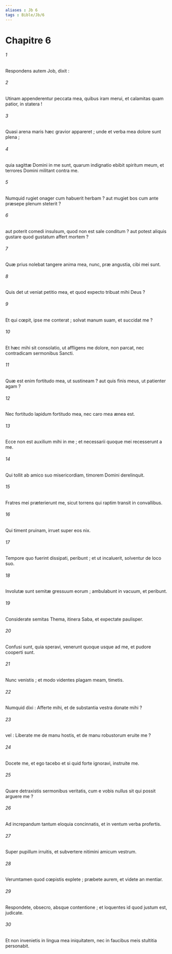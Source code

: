 ```yaml
---
aliases : Jb 6
tags : Bible/Jb/6
---
```


# Chapitre 6

###### 1
Respondens autem Job, dixit :
###### 2
Utinam appenderentur peccata mea, quibus iram merui, et calamitas quam patior, in statera !
###### 3
Quasi arena maris hæc gravior appareret ; unde et verba mea dolore sunt plena ;
###### 4
quia sagittæ Domini in me sunt, quarum indignatio ebibit spiritum meum, et terrores Domini militant contra me.
###### 5
Numquid rugiet onager cum habuerit herbam ? aut mugiet bos cum ante præsepe plenum steterit ?
###### 6
aut poterit comedi insulsum, quod non est sale conditum ? aut potest aliquis gustare quod gustatum affert mortem ?
###### 7
Quæ prius nolebat tangere anima mea, nunc, præ angustia, cibi mei sunt.
###### 8
Quis det ut veniat petitio mea, et quod expecto tribuat mihi Deus ?
###### 9
Et qui cœpit, ipse me conterat ; solvat manum suam, et succidat me ?
###### 10
Et hæc mihi sit consolatio, ut affligens me dolore, non parcat, nec contradicam sermonibus Sancti.
###### 11
Quæ est enim fortitudo mea, ut sustineam ? aut quis finis meus, ut patienter agam ?
###### 12
Nec fortitudo lapidum fortitudo mea, nec caro mea ænea est.
###### 13
Ecce non est auxilium mihi in me ; et necessarii quoque mei recesserunt a me.
###### 14
Qui tollit ab amico suo misericordiam, timorem Domini derelinquit.
###### 15
Fratres mei præterierunt me, sicut torrens qui raptim transit in convallibus.
###### 16
Qui timent pruinam, irruet super eos nix.
###### 17
Tempore quo fuerint dissipati, peribunt ; et ut incaluerit, solventur de loco suo.
###### 18
Involutæ sunt semitæ gressuum eorum ; ambulabunt in vacuum, et peribunt.
###### 19
Considerate semitas Thema, itinera Saba, et expectate paulisper.
###### 20
Confusi sunt, quia speravi, venerunt quoque usque ad me, et pudore cooperti sunt.
###### 21
Nunc venistis ; et modo videntes plagam meam, timetis.
###### 22
Numquid dixi : Afferte mihi, et de substantia vestra donate mihi ?
###### 23
vel : Liberate me de manu hostis, et de manu robustorum eruite me ?
###### 24
Docete me, et ego tacebo  et si quid forte ignoravi, instruite me.
###### 25
Quare detraxistis sermonibus veritatis, cum e vobis nullus sit qui possit arguere me ?
###### 26
Ad increpandum tantum eloquia concinnatis, et in ventum verba profertis.
###### 27
Super pupillum irruitis, et subvertere nitimini amicum vestrum.
###### 28
Verumtamen quod cœpistis explete ; præbete aurem, et videte an mentiar.
###### 29
Respondete, obsecro, absque contentione ; et loquentes id quod justum est, judicate.
###### 30
Et non invenietis in lingua mea iniquitatem, nec in faucibus meis stultitia personabit.

